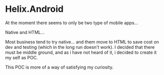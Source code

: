 # Helix.Android

At the moment there seems to only be two type of mobile apps...

Native and HTML...

Most business tend to try native... and them move to HTML to save cost on dev and testing (which in the long run doesn't work). 
I decided that there must be middle ground, and as i have not heard of it, i decided to create it my self as POC. 

This POC is more of a way of satisfying my curiosity.

